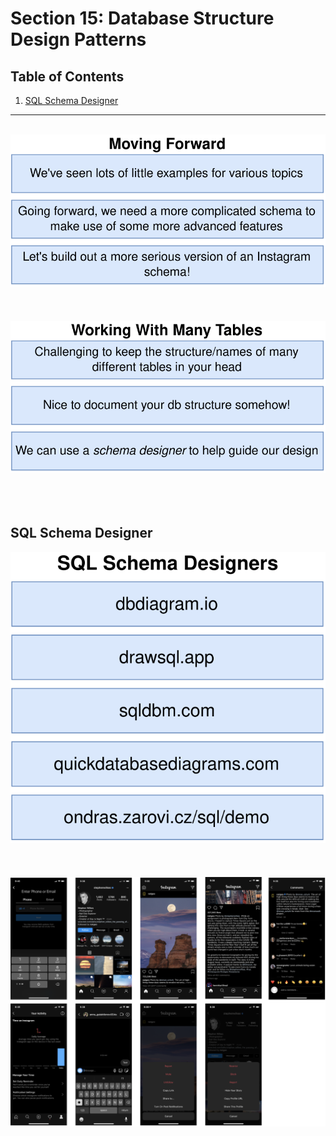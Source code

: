 # Section 15: Database Structure Design Patterns

## Table of Contents

1. [SQL Schema Designer](#sql-schema-designer)

---

<br/>

<div align="center"><img src="../../diagrams/16/sql-1.svg" /></div><br/><br/><br/>
<div align="center"><img src="../../diagrams/16/sql-2.svg" /></div><br/><br/><br/>

## SQL Schema Designer
<div align="center"><img src="../../diagrams/16/sql-3.svg" /></div><br/><br/><br/>
<div align="center"><img src="../../diagrams/16/sql-4.svg" /></div><br/><br/><br/>
